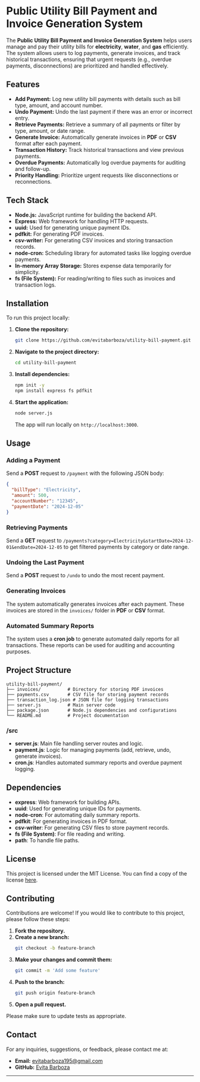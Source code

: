 # Public Utility Bill Payment and Invoice Generation System

The **Public Utility Bill Payment and Invoice Generation System** helps users manage and pay their utility bills for **electricity**, **water**, and **gas** efficiently. The system allows users to log payments, generate invoices, and track historical transactions, ensuring that urgent requests (e.g., overdue payments, disconnections) are prioritized and handled effectively.

## Features
- **Add Payment:** Log new utility bill payments with details such as bill type, amount, and account number.
- **Undo Payment:** Undo the last payment if there was an error or incorrect entry.
- **Retrieve Payments:** Retrieve a summary of all payments or filter by type, amount, or date range.
- **Generate Invoice:** Automatically generate invoices in **PDF** or **CSV** format after each payment.
- **Transaction History:** Track historical transactions and view previous payments.
- **Overdue Payments:** Automatically log overdue payments for auditing and follow-up.
- **Priority Handling:** Prioritize urgent requests like disconnections or reconnections.

## Tech Stack
- **Node.js:** JavaScript runtime for building the backend API.
- **Express:** Web framework for handling HTTP requests.
- **uuid:** Used for generating unique payment IDs.
- **pdfkit:** For generating PDF invoices.
- **csv-writer:** For generating CSV invoices and storing transaction records.
- **node-cron:** Scheduling library for automated tasks like logging overdue payments.
- **In-memory Array Storage:** Stores expense data temporarily for simplicity.
- **fs (File System):** For reading/writing to files such as invoices and transaction logs.

## Installation

To run this project locally:

1. **Clone the repository:**
   ```bash
   git clone https://github.com/evitabarboza/utility-bill-payment.git
   ```

2. **Navigate to the project directory:**
   ```bash
   cd utility-bill-payment
   ```

3. **Install dependencies:**
   ```bash
   npm init -y
   npm install express fs pdfkit
   ```

4. **Start the application:**
   ```bash
   node server.js
   ```
   The app will run locally on `http://localhost:3000`.

## Usage

### Adding a Payment
Send a **POST** request to `/payment` with the following JSON body:

```json
{
  "billType": "Electricity",      
  "amount": 500,                 
  "accountNumber": "12345",      
  "paymentDate": "2024-12-05"    
}
```

### Retrieving Payments
Send a **GET** request to `/payments?category=Electricity&startDate=2024-12-01&endDate=2024-12-05` to get filtered payments by category or date range.

### Undoing the Last Payment
Send a **POST** request to `/undo` to undo the most recent payment.

### Generating Invoices
The system automatically generates invoices after each payment. These invoices are stored in the `invoices/` folder in **PDF** or **CSV** format.

### Automated Summary Reports
The system uses a **cron job** to generate automated daily reports for all transactions. These reports can be used for auditing and accounting purposes.

## Project Structure
```
utility-bill-payment/
├── invoices/          # Directory for storing PDF invoices
├── payments.csv       # CSV file for storing payment records
├── transaction_log.json # JSON file for logging transactions
├── server.js          # Main server code
├── package.json       # Node.js dependencies and configurations
└── README.md          # Project documentation
```

### /src
- **server.js**: Main file handling server routes and logic.
- **payment.js**: Logic for managing payments (add, retrieve, undo, generate invoices).
- **cron.js**: Handles automated summary reports and overdue payment logging.

## Dependencies
- **express**: Web framework for building APIs.
- **uuid**: Used for generating unique IDs for payments.
- **node-cron**: For automating daily summary reports.
- **pdfkit**: For generating invoices in PDF format.
- **csv-writer**: For generating CSV files to store payment records.
- **fs (File System)**: For file reading and writing.
- **path**: To handle file paths.

## License

This project is licensed under the MIT License. You can find a copy of the license [here](LICENSE).

## Contributing

Contributions are welcome! If you would like to contribute to this project, please follow these steps:

1. **Fork the repository.**
2. **Create a new branch:**
   ```bash
   git checkout -b feature-branch
   ```
3. **Make your changes and commit them:**
   ```bash
   git commit -m 'Add some feature'
   ```
4. **Push to the branch:**
   ```bash
   git push origin feature-branch
   ```
5. **Open a pull request.**

Please make sure to update tests as appropriate.

## Contact

For any inquiries, suggestions, or feedback, please contact me at:

- **Email:** evitabarboza195@gmail.com
- **GitHub:** [Evita Barboza](https://github.com/evitabarboza)

---
